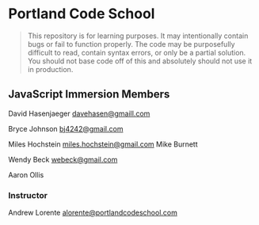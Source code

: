 # Portland Code School

> This repository is for learning purposes. It may intentionally contain bugs or
fail to function properly. The code may be purposefully difficult to read,
contain syntax errors, or only be a partial solution. You should not base code
off of this and absolutely should not use it in production.

## JavaScript Immersion Members

David Hasenjaeger
davehasen@gmaill.com

Bryce Johnson
bj4242@gmail.com  

Miles Hochstein
miles.hochstein@gmail.com
Mike Burnett

Wendy Beck
webeck@gmail.com

Aaron Ollis

### Instructor

Andrew Lorente
alorente@portlandcodeschool.com
 